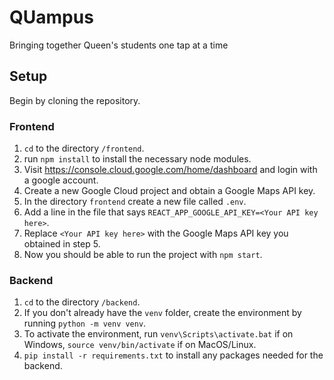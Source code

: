 # QUampus

Bringing together Queen's students one tap at a time

## Setup

Begin by cloning the repository.

### Frontend

1. `cd` to the directory `/frontend`.
2. run `npm install` to install the necessary node modules.
3. Visit https://console.cloud.google.com/home/dashboard and login with a google account.
4. Create a new Google Cloud project and obtain a Google Maps API key.
5. In the directory `frontend` create a new file called `.env`.
6. Add a line in the file that says `REACT_APP_GOOGLE_API_KEY=<Your API key here>`.
7. Replace `<Your API key here>` with the Google Maps API key you obtained in step 5.
8. Now you should be able to run the project with `npm start`.

### Backend

1. `cd` to the directory `/backend`.
2. If you don't already have the `venv` folder, create the environment by running `python -m venv venv`.
3. To activate the environment, run `venv\Scripts\activate.bat` if on Windows, `source venv/bin/activate` if on MacOS/Linux.
4. `pip install -r requirements.txt` to install any packages needed for the backend.
